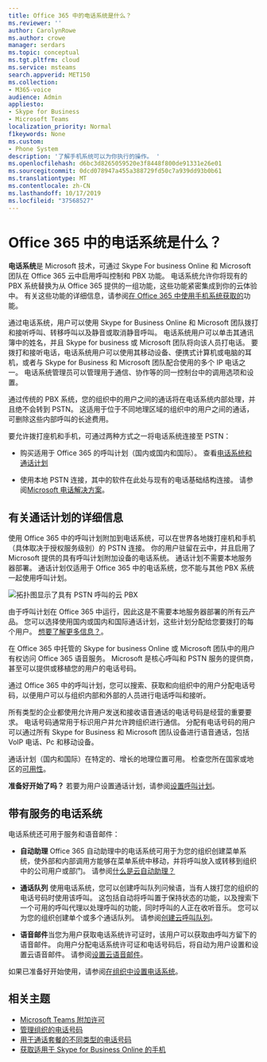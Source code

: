 ```yaml
---
title: Office 365 中的电话系统是什么？
ms.reviewer: ''
author: CarolynRowe
ms.author: crowe
manager: serdars
ms.topic: conceptual
ms.tgt.pltfrm: cloud
ms.service: msteams
search.appverid: MET150
ms.collection:
- M365-voice
audience: Admin
appliesto:
- Skype for Business
- Microsoft Teams
localization_priority: Normal
f1keywords: None
ms.custom:
- Phone System
description: '了解手机系统可以为你执行的操作。 '
ms.openlocfilehash: d6bc3d8265059520e3f8448f800de91331e26e01
ms.sourcegitcommit: 0dcd078947a455a388729fd50c7a939dd93b0b61
ms.translationtype: MT
ms.contentlocale: zh-CN
ms.lasthandoff: 10/17/2019
ms.locfileid: "37568527"
---
```

# <a name="what-is-phone-system-in-office-365"></a>Office 365 中的电话系统是什么？

**电话系统**是 Microsoft 技术，可通过 Skype For business Online 和 Microsoft 团队在 Office 365 云中启用呼叫控制和 PBX 功能。 电话系统允许你将现有的 PBX 系统替换为从 Office 365 提供的一组功能，这些功能紧密集成到你的云体验中。 有关这些功能的详细信息，请参阅[在 Office 365 中使用手机系统获取的](here-s-what-you-get-with-phone-system.md)功能。
  
通过电话系统，用户可以使用 Skype for Business Online 和 Microsoft 团队拨打和接听呼叫、转移呼叫以及静音或取消静音呼叫。 电话系统用户可以单击其通讯簿中的姓名，并且 Skype for business 或 Microsoft 团队将向该人员打电话。 要拨打和接听电话，电话系统用户可以使用其移动设备、便携式计算机或电脑的耳机，或者与 Skype for Business 和 Microsoft 团队配合使用的多个 IP 电话之一。 电话系统管理员可以管理用于通信、协作等的同一控制台中的调用选项和设置。
  
通过传统的 PBX 系统，您的组织中的用户之间的通话将在电话系统内部处理，并且绝不会转到 PSTN。 这适用于位于不同地理区域的组织中的用户之间的通话，可删除这些内部呼叫的长途费用。
  
要允许拨打座机和手机，可通过两种方式之一将电话系统连接至 PSTN：
  
- 购买适用于 Office 365 的呼叫计划（国内或国内和国际）。 查看[电话系统和通话计划](calling-plan-landing-page.md)

- 使用本地 PSTN 连接，其中的软件在此处与现有的电话基础结构连接。 请参阅[Microsoft 电话解决方案](https://docs.microsoft.com/SkypeForBusiness/hybrid/msft-telephony-solutions)。

## <a name="more-about-calling-plans"></a>有关通话计划的详细信息

使用 Office 365 中的呼叫计划附加到电话系统，可以在世界各地拨打座机和手机（具体取决于授权服务级别）的 PSTN 连接。 你的用户驻留在云中，并且启用了 Microsoft 提供的具有呼叫计划附加设备的电话系统。 通话计划不需要本地服务器部署。 通话计划仅适用于 Office 365 中的电话系统，您不能与其他 PBX 系统一起使用呼叫计划。

![拓扑图显示了具有 PSTN 呼叫的云 PBX](media/3e847ec3-f441-4833-8616-c5ebab094e3e.png)

由于呼叫计划在 Office 365 中运行，因此这是不需要本地服务器部署的所有云产品。 您可以选择使用国内或国内和国际通话计划，这些计划分配给您要拨打的每个用户。 [想要了解更多信息？](calling-plan-landing-page.md)。
  
在 Office 365 中托管的 Skype for business Online 或 Microsoft 团队中的用户有权访问 Office 365 语音服务。 Microsoft 是核心呼叫和 PSTN 服务的提供商，甚至可以提供或移植您的用户的电话号码。
  
通过 Office 365 中的呼叫计划，您可以搜索、获取和向组织中的用户分配电话号码，以便用户可以与组织内部和外部的人员进行电话呼叫和接听。
  
所有类型的企业都使用允许用户发送和接收语音通话的电话号码是经营的重要要求。 电话号码通常用于标识用户并允许跨组织进行通信。 分配有电话号码的用户可以通过所有 Skype for Business 和 Microsoft 团队设备进行语音通话，包括 VoIP 电话、Pc 和移动设备。

通话计划（国内和国际）在特定的、增长的地理位置可用。 检查您所在国家或地区的[可用性](country-and-region-availability-for-audio-conferencing-and-calling-plans/country-and-region-availability-for-audio-conferencing-and-calling-plans.md)。

**准备好开始了吗？**  若要为用户设置通话计划，请参阅[设置呼叫计划](set-up-calling-plans.md)。  

## <a name="phone-system-with-services"></a>带有服务的电话系统

 电话系统还可用于服务和语音邮件：

- **自动助理** Office 365 自动助理中的电话系统可用于为您的组织创建菜单系统，使外部和内部调用方能够在菜单系统中移动，并将呼叫放入或转移到组织中的公司用户或部门。 请参阅[什么是云自动助理？](what-are-phone-system-auto-attendants.md)

- **通话队列** 使用电话系统，您可以创建呼叫队列问候语，当有人拨打您的组织的电话号码时使用该呼叫。 这包括自动将呼叫置于保持状态的功能，以及搜索下一个可用的呼叫代理以处理呼叫的功能，同时呼叫的人正在收听音乐。 您可以为您的组织创建单个或多个通话队列。 请参阅[创建云呼叫队列](/SkypeForBusiness/what-is-phone-system-in-office-365/create-a-phone-system-call-queue)。

- **语音邮件**当您为用户获取电话系统许可证时，该用户可以获取由呼叫方留下的语音邮件。 向用户分配电话系统许可证和电话号码后，将自动为用户设置和设置云语音邮件。 请参阅[设置云语音邮件](set-up-phone-system-voicemail.md)。

如果已准备好开始使用，请参阅[在组织中设置电话系统](setting-up-your-phone-system.md)。

## <a name="related-topics"></a>相关主题

- [Microsoft Teams 附加许可](teams-add-on-licensing/microsoft-teams-add-on-licensing.md)
- [管理组织的电话号码](manage-phone-numbers-for-your-organization/manage-phone-numbers-for-your-organization.md)
- [用于通话套餐的不同类型的电话号码](different-kinds-of-phone-numbers-used-for-calling-plans.md)
- [获取适用于 Skype for Business Online 的手机](/skypeforbusiness/what-is-phone-system-in-office-365/getting-phones-for-skype-for-business-online/getting-phones-for-skype-for-business-online)
